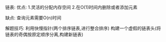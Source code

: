 链表:
  优点:
  1.灵活的分配内存空间
  2.在O(1)时间内删除或者添加元素

  缺点:
  查询元素需要O(n)时间

  解题技巧:
  利用快慢指针(两个排序链表,进行整合排序)
  构建一个虚假的链表头(将链表的奇偶按原定顺序分离,构建新链表)
